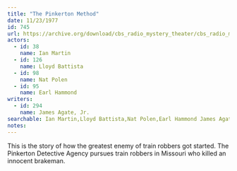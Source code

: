 ```yaml
---
title: "The Pinkerton Method"
date: 11/23/1977
id: 745
url: https://archive.org/download/cbs_radio_mystery_theater/cbs_radio_mystery_theater-0701-0750.zip/cbs_radio_mystery_theater-0701-0750%2Fcbsrmt_0745_the_pinkerton_method.mp3
actors:  
  - id: 38
    name: Ian Martin  
  - id: 126
    name: Lloyd Battista  
  - id: 98
    name: Nat Polen  
  - id: 95
    name: Earl Hammond
writers:  
  - id: 294
    name: James Agate, Jr.
searchable: Ian Martin,Lloyd Battista,Nat Polen,Earl Hammond James Agate, Jr.
notes:  
---
```

This is the story of how the greatest enemy of train robbers got started. The Pinkerton Detective Agency pursues train robbers in Missouri who killed an innocent brakeman.